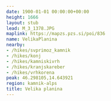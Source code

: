 ```yaml
---
date: 1900-01-01 00:00:00+00:00
height: 1666
layout: stub
lead: M_3_1378.JPG
maplink: https://mapzs.pzs.si/poi/836
name: VelikaPlanina
nearby:
- /hikes/svprimoz_kamnik
- /hikes/konj
- /hikes/kamniskivrh
- /hikes/kranjskareber
- /hikes/vrhkorena
peak: 46.298105,14.643921
region: kamnik-alps
title: Velika planina
---
```

